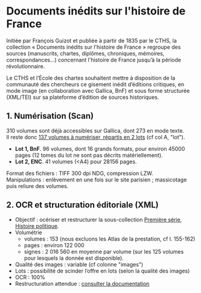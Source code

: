 Documents inédits sur l'histoire de France
===

Initiée par François Guizot et publiée à partir de 1835 par le CTHS, la collection « Documents inédits sur l'histoire de France » regroupe des sources (manuscrits, chartes, diplômes, chroniques, mémoires, correspondances…) concernant l'histoire de France jusqu’à la période révolutionnaire.

Le CTHS et l’École des chartes souhaitent mettre à disposition de la communauté des chercheurs ce gisement inédit d’éditions critiques, en mode image (en collaboration avec Gallica, BnF) et sous forme structurée (XML/TEI) sur sa plateforme d’édition de sources historiques.

## 1. Numérisation (Scan)
310 volumes sont déjà accessibles sur Gallica, dont 273 en mode texte.  
Il reste donc [137 volumes à numériser, répartis en 2 lots](https://github.com/chartes/dihf/blob/master/dihf_scan.tsv) (cf col A, "lot").  

* **Lot 1, BnF**. 96 volumes, dont 16 grands formats, pour environ 45000 pages (12 tomes du lot ne sont pas décrits matériellement).
* **Lot 2, ENC**. 41 volumes (<A4) pour 28156 pages.

Format des fichiers : TIFF 300 dpi NDG, compression LZW.  
Manipulations : enlèvement en une fois sur le site parisien ; massicotage puis reliure des volumes.

## 2. OCR et structuration éditoriale (XML)
* Objectif : océriser et restructurer la sous-collection [Première série, Histoire politique](https://github.com/chartes/dihf/blob/master/serie1_histoire-politique.tsv).
* Volumétrie
  * volumes : 153 (nous excluons les Atlas de la prestation, cf l. 155-162)
  * pages : environ 122 000
  * signes : 2 016 560 en moyenne par volume (sur les 125 volumes pour lesquels la donnée est disponible).
* Qualité des images : variable (cf colonne "images")
* Lots : possibilité de scinder l’offre en lots (selon la qualité des images)
* OCR : 100%
* Restructuration attendue : [consulter la documentation](https://github.com/chartes/dihf/blob/master/dihf_xml.md)
